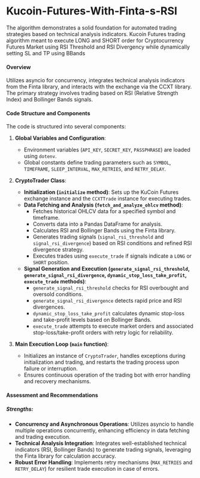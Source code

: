 # Kucoin-Futures-With-Finta-s-RSI

The algorithm demonstrates a solid foundation for automated trading strategies based on technical analysis indicators. Kucoin Futures trading algorithm meant to execute LONG and SHORT order for Cryptocurrency Futures Market using RSI Threshold and RSI Divergency while dynamically setting SL and TP using BBands

#### Overview
Utilizes asyncio for concurrency, integrates technical analysis indicators from the Finta library, and interacts with the exchange via the CCXT library. The primary strategy involves trading based on RSI (Relative Strength Index) and Bollinger Bands signals.

#### Code Structure and Components
The code is structured into several components:

1. **Global Variables and Configuration**: 
   - Environment variables (`API_KEY`, `SECRET_KEY`, `PASSPHRASE`) are loaded using `dotenv`.
   - Global constants define trading parameters such as `SYMBOL`, `TIMEFRAME`, `SLEEP_INTERVAL`, `MAX_RETRIES`, and `RETRY_DELAY`.

2. **CryptoTrader Class**:
   - **Initialization (`initialize` method)**: Sets up the KuCoin Futures exchange instance and the `CCXTTrade` instance for executing trades.
   - **Data Fetching and Analysis (`fetch_and_analyze_ohlcv` method)**:
     - Fetches historical OHLCV data for a specified symbol and timeframe.
     - Converts data into a Pandas DataFrame for analysis.
     - Calculates RSI and Bollinger Bands using the Finta library.
     - Generates trading signals (`signal_rsi_threshold` and `signal_rsi_divergence`) based on RSI conditions and refined RSI divergence strategy.
     - Executes trades using `execute_trade` if signals indicate a `LONG` or `SHORT` position.
   - **Signal Generation and Execution (`generate_signal_rsi_threshold`, `generate_signal_rsi_divergence`, `dynamic_stop_loss_take_profit`, `execute_trade` methods)**:
     - `generate_signal_rsi_threshold` checks for RSI overbought and oversold conditions.
     - `generate_signal_rsi_divergence` detects rapid price and RSI divergences.
     - `dynamic_stop_loss_take_profit` calculates dynamic stop-loss and take-profit levels based on Bollinger Bands.
     - `execute_trade` attempts to execute market orders and associated stop-loss/take-profit orders with retry logic for reliability.

3. **Main Execution Loop (`main` function)**:
   - Initializes an instance of `CryptoTrader`, handles exceptions during initialization and trading, and restarts the trading process upon failure or interruption.
   - Ensures continuous operation of the trading bot with error handling and recovery mechanisms.

#### Assessment and Recommendations
##### Strengths:
- **Concurrency and Asynchronous Operations**: Utilizes asyncio to handle multiple operations concurrently, enhancing efficiency in data fetching and trading execution.
- **Technical Analysis Integration**: Integrates well-established technical indicators (RSI, Bollinger Bands) to generate trading signals, leveraging the Finta library for calculation accuracy.
- **Robust Error Handling**: Implements retry mechanisms (`MAX_RETRIES` and `RETRY_DELAY`) for resilient trade execution in case of errors.


